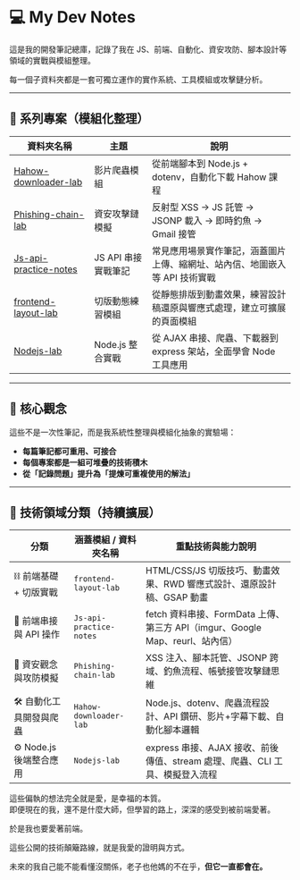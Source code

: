 ﻿# 💻 My Dev Notes

這是我的開發筆記總庫，記錄了我在 JS、前端、自動化、資安攻防、腳本設計等領域的實戰與模組整理。

每一個子資料夾都是一套可獨立運作的實作系統、工具模組或攻擊鏈分析。

---

## 📁 系列專案（模組化整理）

| 資料夾名稱                                       | 主題                | 說明                                                                        |
| ------------------------------------------------ | ------------------- | --------------------------------------------------------------------------- |
| [Hahow-downloader-lab](./Hahow-downloader-lab)   | 影片爬蟲模組        | 從前端腳本到 Node.js + dotenv，自動化下載 Hahow 課程                        |
| [Phishing-chain-lab](./Phishing-chain-lab)       | 資安攻擊鏈模擬      | 反射型 XSS → JS 託管 → JSONP 載入 → 即時釣魚 → Gmail 接管                   |
| [Js-api-practice-notes](./Js-api-practice-notes) | JS API 串接實戰筆記 | 常見應用場景實作筆記，涵蓋圖片上傳、縮網址、站內信、地圖嵌入等 API 技術實戰 |
| [frontend-layout-lab](./frontend-layout-lab)     | 切版動態練習模組    | 從靜態排版到動畫效果，練習設計稿還原與響應式處理，建立可擴展的頁面模組      |
| [Nodejs-lab](./Nodejs-lab)                       | Node.js 整合實戰    | 從 AJAX 串接、爬蟲、下載器到 express 架站，全面學會 Node 工具應用           |

---


## 🧠 核心觀念

這些不是一次性筆記，而是我系統性整理與模組化抽象的實驗場：

- **每篇筆記都可重用、可接合**
- **每個專案都是一組可堆疊的技術積木**
- **從「記錄問題」提升為「提煉可重複使用的解法」**

---

## 🧠 技術領域分類（持續擴展）

| 分類                    | 涵蓋模組 / 資料夾名稱   | 重點技術與能力說明                                                            |
| ----------------------- | ----------------------- | ----------------------------------------------------------------------------- |
| ⛓️ 前端基礎 + 切版實戰  | `frontend-layout-lab`   | HTML/CSS/JS 切版技巧、動畫效果、RWD 響應式設計、還原設計稿、GSAP 動畫         |
| 🔌 前端串接與 API 操作  | `Js-api-practice-notes` | fetch 資料串接、FormData 上傳、第三方 API（imgur、Google Map、reurl、站內信） |
| 🎣 資安觀念與攻防模擬   | `Phishing-chain-lab`    | XSS 注入、腳本託管、JSONP 跨域、釣魚流程、帳號接管攻擊鏈思維                  |
| 🛠️ 自動化工具開發與爬蟲 | `Hahow-downloader-lab`  | Node.js、dotenv、爬蟲流程設計、API 鑽研、影片+字幕下載、自動化腳本邏輯        |
| ⚙️ Node.js 後端整合應用 | `Nodejs-lab`            | express 串接、AJAX 接收、前後傳值、stream 處理、爬蟲、CLI 工具、模擬登入流程  |



這些偏執的想法完全就是愛，是幸福的本質。  
即便現在的我，還不是什麼大師，但學習的路上，深深的感受到被前端愛著。

於是我也要愛著前端。

這些公開的技術顛簸路線，就是我愛的證明與方式。

未來的我自己能不能看懂沒關係，老子也他媽的不在乎，**但它一直都會在。**
